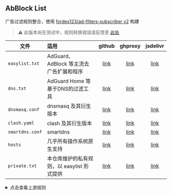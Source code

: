 ## AbBlock List

广告过滤规则整合，使用 [fordes123/ad-filters-subscriber v2](https://github.com/fordes123/ad-filters-subscriber/tree/v2)
构建

> ⚠️ 此版本尚在测试中，规则转换错误请反馈至 [此处](https://github.com/fordes123/ad-filters-subscriber/issues)

| 文件              | 适用                          |        github        |         ghproxy          |         jsdelivr          |
|-----------------|:----------------------------|:--------------------:|:------------------------:|:-------------------------:|
| `easylist.txt`  | AdGuard、AdBlock 等主流去广告扩展和程序 | [link][easylist-raw] | [link][easylist-ghproxy] | [link][easylist-jsdelivr] |
| `dns.txt`       | AdGuard Home 等基于DNS的过滤工具    |   [link][dns-raw]    |   [link][dns-ghproxy]    |   [link][dns-jsdelivr]    |
| `dnsmasq.conf`  | dnsmasq 及其衍生版本              | [link][dnsmasq-raw]  | [link][dnsmasq-ghproxy]  | [link][dnsmasq-jsdelivr]  |
| `clash.yaml`    | clash 及其衍生版本                |  [link][clash-raw]   |  [link][clash-ghproxy]   |  [link][clash-jsdelivr]   |
| `smartdns.conf` | smartdns                    | [link][smartdns-raw] | [link][smartdns-ghproxy] | [link][smartdns-jsdelivr] |
| `hosts`         | 几乎所有操作系统原生支持                |  [link][hosts-raw]   |  [link][hosts-ghproxy]   |  [link][hosts-jsdelivr]   |
| `private.txt`   | 本仓库维护的私有规则，以 easylist 形式提供  | [link][private-raw]  | [link][private-ghproxy]  | [link][private-jsdelivr]  |

[easylist-raw]: https://raw.githubusercontent.com/xndeye/adblock_list/v2/rule/easylist.txt

[easylist-ghproxy]: https://ghproxy.net/https://raw.githubusercontent.com/xndeye/adblock_list/main/rule/all.txt

[easylist-jsdelivr]: https://gcore.jsdelivr.net/gh/xndeye/adblock_list@v2/rule/easylist.txt

[dns-raw]: https://raw.githubusercontent.com/xndeye/adblock_list/v2/rule/dns.txt

[dns-ghproxy]: https://ghproxy.net/https://raw.githubusercontent.com/xndeye/adblock_list/main/rule/dns.txt

[dns-jsdelivr]: https://gcore.jsdelivr.net/gh/xndeye/adblock_list@v2/rule/dns.txt

[dnsmasq-raw]: https://raw.githubusercontent.com/xndeye/adblock_list/v2/rule/dnsmasq.conf

[dnsmasq-ghproxy]: https://ghproxy.net/https://raw.githubusercontent.com/xndeye/adblock_list/main/rule/dnsmasq.conf

[dnsmasq-jsdelivr]: https://gcore.jsdelivr.net/gh/xndeye/adblock_list@v2/rule/dnsmasq.conf

[clash-raw]: https://raw.githubusercontent.com/xndeye/adblock_list/v2/rule/clash.yaml

[clash-ghproxy]: https://ghproxy.net/https://raw.githubusercontent.com/xndeye/adblock_list/main/rule/clash.yaml

[clash-jsdelivr]: https://gcore.jsdelivr.net/gh/xndeye/adblock_list@v2/rule/clash.yaml

[smartdns-raw]: https://raw.githubusercontent.com/xndeye/adblock_list/v2/rule/smartdns.conf

[smartdns-ghproxy]: https://ghproxy.net/https://raw.githubusercontent.com/xndeye/adblock_list/main/rule/smartdns.conf

[smartdns-jsdelivr]: https://gcore.jsdelivr.net/gh/xndeye/adblock_list@v2/rule/smartdns.conf

[hosts-raw]: https://raw.githubusercontent.com/xndeye/adblock_list/v2/rule/hosts

[hosts-ghproxy]: https://ghproxy.net/https://raw.githubusercontent.com/xndeye/adblock_list/main/rule/hosts

[hosts-jsdelivr]: https://gcore.jsdelivr.net/gh/xndeye/adblock_list@v2/rule/hosts

[private-raw]: https://raw.githubusercontent.com/xndeye/adblock_list/v2/rule/private.txt

[private-ghproxy]: https://ghproxy.net/https://raw.githubusercontent.com/xndeye/adblock_list/main/rule/private.txt

[private-jsdelivr]: https://gcore.jsdelivr.net/gh/xndeye/adblock_list@v2/rule/private.txt

<details>
<summary>点击查看上游规则</summary>
<ul>
    <li><a href="https://raw.githubusercontent.com/AdguardTeam/FiltersRegistry/master/filters/filter_2_Base/filter.txt">AdGuard 基础过滤器</a></li>
    <li><a href="https://raw.githubusercontent.com/AdguardTeam/FiltersRegistry/master/filters/filter_11_Mobile/filter.txt">AdGuard 移动广告过滤器</a></li>
    <li><a href="https://adguard.com/kb/zh-CN/general/ad-filtering/adguard-filters/">AdGuard 防跟踪保护过滤器</a></li>
    <li><a href="https://raw.githubusercontent.com/AdguardTeam/FiltersRegistry/master/filters/filter_17_TrackParam/filter.txt">AdGuard URL跟踪过滤器</a></li>
    <li><a href="https://raw.githubusercontent.com/AdguardTeam/FiltersRegistry/master/filters/filter_14_Annoyances/filter.txt">AdGuard 恼人广告过滤器</a></li>
    <li><a href="https://raw.githubusercontent.com/AdguardTeam/FiltersRegistry/master/filters/filter_10_Useful/filter.txt">AdGuard 解除搜索广告和自我推销过滤器</a></li>
    <li><a href="https://raw.githubusercontent.com/AdguardTeam/FiltersRegistry/master/filters/filter_224_Chinese/filter.txt">AdGuard 中文过滤器</a></li>
    <li><a href="https://github.com/jdlingyu/ad-wars">ad-wars</a></li>
    <li><a href="https://github.com/TG-Twilight/AWAvenue-Adblock-Rule">AWAvenue-Adblock-Rule</a></li>
    <li><a href="https://raw.githubusercontent.com/Noyllopa/NoAppDownload/master/NoAppDownload.txt">NoAppDownload</a></li>
    <li><a href="https://github.com/Cats-Team/AdRules">Cats-Team/AdRules AdBlock List Lite</a></li>
    <li><a href="https://github.com/badmojr/1Hosts">1Hosts (Lite)</a></li>
    <li><a href="https://github.com/hagezi/dns-blocklists">hagezi/dns-blocklists normal</a></li>
</ul>
</details>